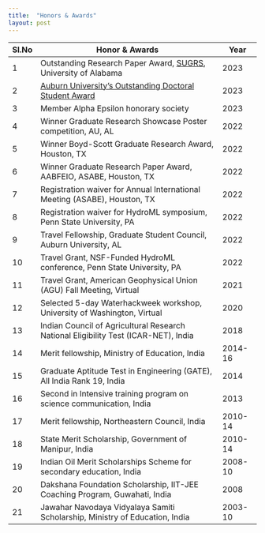 ```yaml
---
title:  "Honors & Awards"
layout: post
---
```


|**Sl.No**| **Honor & Awards**                                                                          | **Year**|
|---------|---------------------------------------------------------------------------------------------|---------|
| 1       | Outstanding Research Paper Award, [SUGRS](https://sugrs.ua.edu/), University of Alabama     | 2023    |
| 2       | [Auburn University’s Outstanding Doctoral Student Award](https://rb.gy/ddea3)               | 2023    |
| 3       | Member Alpha Epsilon honorary society	                                                      | 2023    |
| 4       | Winner Graduate Research Showcase Poster competition, AU, AL                                | 2022    |
| 5       | Winner Boyd-Scott Graduate Research Award, Houston, TX 	                                    | 2022    |
| 6       | Winner Graduate Research Paper Award, AABFEIO, ASABE, Houston, TX                           | 2022    |
| 7       | Registration waiver for Annual International Meeting (ASABE), Houston, TX                   | 2022    |
| 8       | Registration waiver for HydroML symposium, Penn State University, PA                        | 2022    |
| 9       | Travel Fellowship, Graduate Student Council, Auburn University, AL                          | 2022    | 
| 10      | Travel Grant, NSF-Funded HydroML conference, Penn State University, PA                      | 2022    |
| 11      | Travel Grant, American Geophysical Union (AGU) Fall Meeting, Virtual                        | 2021    |
| 12      | Selected 5-day Waterhackweek workshop, University of Washington, Virtual                    | 2020    |
| 13      | Indian Council of Agricultural Research National Eligibility Test (ICAR-NET), India         | 2018    |
| 14      | Merit fellowship, Ministry of Education, India                                              | 2014-16 |
| 15      | Graduate Aptitude Test in Engineering (GATE), All India Rank 19, India                      | 2014    |
| 16      | Second in Intensive training program on science communication, India                        | 2013    |
| 17      | Merit fellowship, Northeastern Council, India                                               | 2010-14 |
| 18      |	State Merit Scholarship, Government of Manipur, India                                       | 2010-14 |
| 19      |	Indian Oil Merit Scholarships Scheme for secondary education, India                         | 2008-10 |
| 20      |	Dakshana Foundation Scholarship, IIT-JEE Coaching Program, Guwahati, India                  | 2008    |
| 21     |	Jawahar Navodaya Vidyalaya Samiti Scholarship, Ministry of Education, India                 | 2003-10 |

